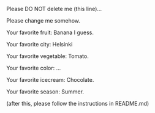 Please DO NOT delete me (this line)...

Please change me somehow.

Your favorite fruit: Banana I guess.

Your favorite city: Helsinki

Your favorite vegetable: Tomato.

Your favorite color: ...

Your favorite icecream: Chocolate.

Your favorite season: Summer.


(after this, please follow the instructions in README.md)


